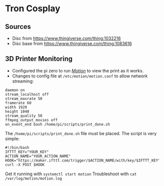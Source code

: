 # Tron Cosplay

## Sources
* Disc from https://www.thingiverse.com/thing:1032216
* Disc base from https://www.thingiverse.com/thing:1083616

## 3D Printer Monitoring
* Configured the pi zero to run [_Motion_](https://motion-project.github.io/) to view the print as it works. 
* Changes to config file at `/etc/motion/motion.conf` to allow network streaming:
```
daemon on
stream_localhost off
stream_maxrate 50
framerate 60
width 1920
height 1040
stream_quality 50
ffmpeg_output_movies off
on_event_end bash /home/pi/scripts/print_done.sh
```

The `/home/pi/scripts/print_done.sh` file must be placed. The script is very simple:
```
#!/bin/bash
IFTTT_KEY="YOUR_KEY"
ACTION_NAME="YOUR_ACTION_NAME"
HOOK="https://maker.ifttt.com/trigger/$ACTION_NAME/with/key/$IFTTT_KEY"
curl -X POST $HOOK
```

Get it running with `systemctl start motion`
Troubleshoot with `cat /var/log/motion/motion.log`